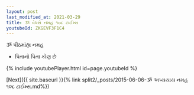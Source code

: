 ```yaml
---
layout: post
last_modified_at: 2021-03-29
title: ૐ વેધસે નમહ ૧૦૮ ટાઈમ્સ
youtubeId: ZKGEVF3F1C4
---
```

 
 
 ૐ પીઠમાંહ્ય નમહ  
 
 -  પિતાનો પિતા કોણ છે 
 
  
 
  
 
 
 
 
 
 


{% include youtubePlayer.html id=page.youtubeId %}
 
[Next]({{ site.baseurl }}{% link  split2/_posts/2015-06-06-ૐ અપ્યયાય નમહ  ૧૦૮ ટાઈમ્સ.md%})
 
